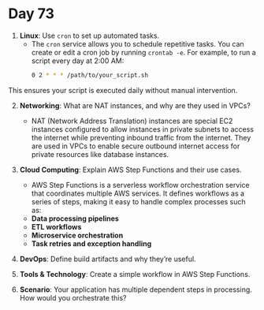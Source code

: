 # Day 73


1. **Linux**: Use `cron` to set up automated tasks.
   - The `cron` service allows you to schedule repetitive tasks. You can create or edit a cron job by running `crontab -e`. For example, to run a script every day at 2:00 AM:  
     ```bash  
     0 2 * * * /path/to/your_script.sh  
     ```  
This ensures your script is executed daily without manual intervention.


2. **Networking**: What are NAT instances, and why are they used in VPCs?
   - NAT (Network Address Translation) instances are special EC2 instances configured to allow instances in private subnets to access the internet while preventing inbound traffic from the internet. They are used in VPCs to enable secure outbound internet access for private resources like database instances.


3. **Cloud Computing**: Explain AWS Step Functions and their use cases.
   * AWS Step Functions is a serverless workflow orchestration service that coordinates multiple AWS services. It defines workflows as a series of steps, making it easy to handle complex processes such as:  
    - **Data processing pipelines**  
    - **ETL workflows**  
    - **Microservice orchestration**  
    - **Task retries and exception handling**


4. **DevOps**: Define build artifacts and why they’re useful.

5. **Tools & Technology**: Create a simple workflow in AWS Step Functions.

6. **Scenario**: Your application has multiple dependent steps in processing. How would you orchestrate this?


